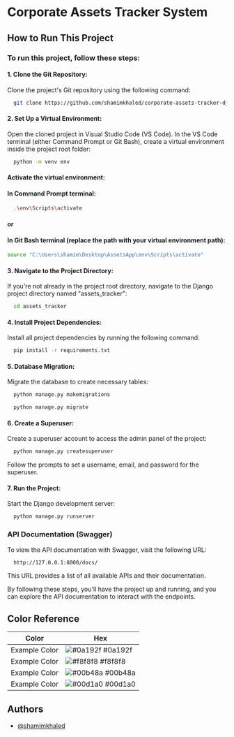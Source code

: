
# Corporate Assets Tracker System




## How to Run This Project

### To run this project, follow these steps:

#### 1. Clone the Git Repository:
Clone the project's Git repository using the following command:

```bash
  git clone https://github.com/shamimkhaled/corporate-assets-tracker-django-app.git
```
#### 2. Set Up a Virtual Environment:
 Open the cloned project in Visual Studio Code (VS Code). In the VS Code terminal (either Command Prompt or Git Bash), create a virtual environment inside the project root folder:
```bash
  python -m venv env
```
#### Activate the virtual environment:

#### In Command Prompt terminal:
```bash
  .\env\Scripts\activate
```

#### or

#### In Git Bash terminal (replace the path with your virtual environment path):
```bash
source "C:\Users\shamim\Desktop\AssetsApp\env\Scripts\activate"
```
#### 3.  Navigate to the Project Directory:
If you're not already in the project root directory, navigate to the Django project directory named "assets_tracker":

```bash
  cd assets_tracker
```

#### 4.  Install Project Dependencies:
Install all project dependencies by running the following command:

```bash
  pip install -r requirements.txt
```

#### 5. Database Migration:
Migrate the database to create necessary tables:

```bash
  python manage.py makemigrations
```
```bash
  python manage.py migrate
```

#### 6. Create a Superuser:
Create a superuser account to access the admin panel of the project:

```bash
  python manage.py createsuperuser
```
Follow the prompts to set a username, email, and password for the superuser.

#### 7. Run the Project:
Start the Django development server:

```bash
  python manage.py runserver
```

### API Documentation (Swagger)
To view the API documentation with Swagger, visit the following URL:
```bash
  http://127.0.0.1:8000/docs/
```

This URL provides a list of all available APIs and their documentation.

By following these steps, you'll have the project up and running, and you can explore the API documentation to interact with the endpoints.
## Color Reference

| Color             | Hex                                                                |
| ----------------- | ------------------------------------------------------------------ |
| Example Color | ![#0a192f](https://via.placeholder.com/10/0a192f?text=+) #0a192f |
| Example Color | ![#f8f8f8](https://via.placeholder.com/10/f8f8f8?text=+) #f8f8f8 |
| Example Color | ![#00b48a](https://via.placeholder.com/10/00b48a?text=+) #00b48a |
| Example Color | ![#00d1a0](https://via.placeholder.com/10/00b48a?text=+) #00d1a0 |


## Authors

- [@shamimkhaled](https://www.github.com/shamimkhaled)

